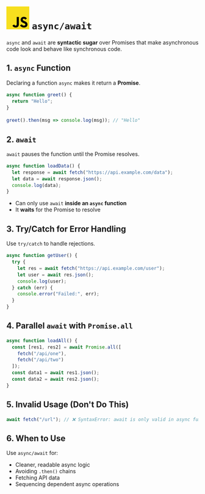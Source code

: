 # ![ ](../assets/js-logo.svg) `async/await`

`async` and `await` are **syntactic sugar** over Promises that make asynchronous code look and behave like synchronous code.

## 1. `async` Function

Declaring a function `async` makes it return a **Promise**.

```js
async function greet() {
  return "Hello";
}

greet().then(msg => console.log(msg)); // "Hello"
```

## 2. `await`

`await` pauses the function until the Promise resolves.

```js
async function loadData() {
  let response = await fetch("https://api.example.com/data");
  let data = await response.json();
  console.log(data);
}
```

* Can only use `await` **inside an `async` function**
* It **waits** for the Promise to resolve

## 3. Try/Catch for Error Handling

Use `try/catch` to handle rejections.

```js
async function getUser() {
  try {
    let res = await fetch("https://api.example.com/user");
    let user = await res.json();
    console.log(user);
  } catch (err) {
    console.error("Failed:", err);
  }
}
```

## 4. Parallel `await` with `Promise.all`

```js
async function loadAll() {
  const [res1, res2] = await Promise.all([
    fetch("/api/one"),
    fetch("/api/two")
  ]);
  const data1 = await res1.json();
  const data2 = await res2.json();
}
```

## 5. Invalid Usage (Don't Do This)

```js
await fetch("/url"); // ❌ SyntaxError: await is only valid in async functions
```

## 6. When to Use

Use `async/await` for:

* Cleaner, readable async logic
* Avoiding `.then()` chains
* Fetching API data
* Sequencing dependent async operations

